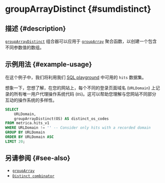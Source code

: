 
# groupArrayDistinct {#sumdistinct}

## 描述 {#description}

[`groupArrayDistinct`](/sql-reference/aggregate-functions/combinators#-foreach) 组合器可以应用于 [`groupArray`](/sql-reference/aggregate-functions/reference/sum) 聚合函数，以创建一个包含不同参数值的数组。

## 示例用法 {#example-usage}

在这个例子中，我们将利用我们 [SQL playground](https://sql.clickhouse.com/) 中可用的 `hits` 数据集。

想象一下，您想了解，在您的网站上，每个不同的登录页面域名 (`URLDomain`) 上记录的所有唯一用户代理操作系统代码 (`OS`)。这可以帮助您理解与您网站不同部分互动的操作系统的多样性。

```sql runnable
SELECT
    URLDomain,
    groupArrayDistinct(OS) AS distinct_os_codes
FROM metrica.hits_v1
WHERE URLDomain != '' -- Consider only hits with a recorded domain
GROUP BY URLDomain
ORDER BY URLDomain ASC
LIMIT 20;
```

## 另请参阅 {#see-also}
- [`groupArray`](/sql-reference/aggregate-functions/reference/grouparray)
- [`Distinct combinator`](/sql-reference/aggregate-functions/combinators#-distinct)
